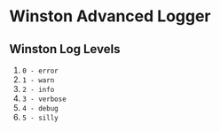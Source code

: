 # Winston Advanced Logger

## Winston Log Levels

1. `0 - error`
2. `1 - warn`
3. `2 - info`
4. `3 - verbose`
5. `4 - debug`
6. `5 - silly`
